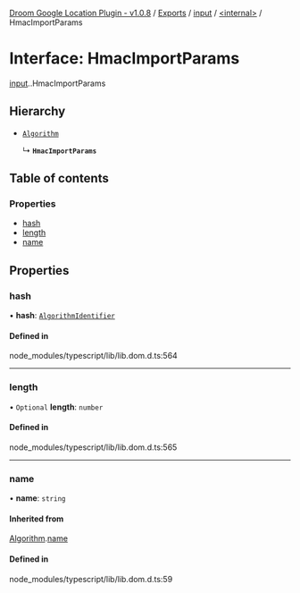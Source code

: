 [Droom Google Location Plugin - v1.0.8](../README.md) / [Exports](../modules.md) / [input](../modules/input.md) / [<internal\>](../modules/input._internal_.md) / HmacImportParams

# Interface: HmacImportParams

[input](../modules/input.md).[<internal>](../modules/input._internal_.md).HmacImportParams

## Hierarchy

- [`Algorithm`](input._internal_.Algorithm.md)

  ↳ **`HmacImportParams`**

## Table of contents

### Properties

- [hash](input._internal_.HmacImportParams.md#hash)
- [length](input._internal_.HmacImportParams.md#length)
- [name](input._internal_.HmacImportParams.md#name)

## Properties

### hash

• **hash**: [`AlgorithmIdentifier`](../modules/input._internal_.md#algorithmidentifier)

#### Defined in

node_modules/typescript/lib/lib.dom.d.ts:564

___

### length

• `Optional` **length**: `number`

#### Defined in

node_modules/typescript/lib/lib.dom.d.ts:565

___

### name

• **name**: `string`

#### Inherited from

[Algorithm](input._internal_.Algorithm.md).[name](input._internal_.Algorithm.md#name)

#### Defined in

node_modules/typescript/lib/lib.dom.d.ts:59
